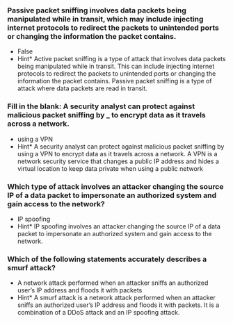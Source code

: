 ### Passive packet sniffing involves data packets being manipulated while in transit, which may include injecting internet protocols to redirect the packets to unintended ports or changing the information the packet contains.

- False
- Hint\* Active packet sniffing is a type of attack that involves data packets being manipulated while in transit. This can include injecting internet protocols to redirect the packets to unintended ports or changing the information the packet contains. Passive packet sniffing is a type of attack where data packets are read in transit.

### Fill in the blank: A security analyst can protect against malicious packet sniffing by **\_** to encrypt data as it travels across a network.

- using a VPN
- Hint\* A security analyst can protect against malicious packet sniffing by using a VPN to encrypt data as it travels across a network. A VPN is a network security service that changes a public IP address and hides a virtual location to keep data private when using a public network

### Which type of attack involves an attacker changing the source IP of a data packet to impersonate an authorized system and gain access to the network?

- IP spoofing
- Hint\* IP spoofing involves an attacker changing the source IP of a data packet to impersonate an authorized system and gain access to the network.

### Which of the following statements accurately describes a smurf attack?

- A network attack performed when an attacker sniffs an authorized user’s IP address and floods it with packets
- Hint\* A smurf attack is a network attack performed when an attacker sniffs an authorized user’s IP address and floods it with packets. It is a combination of a DDoS attack and an IP spoofing attack.
